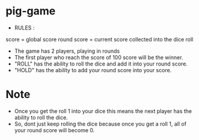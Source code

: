 # pig-game

* RULES :

score = global score
round score = current score collected into the dice roll

- The game has 2 players, playing in rounds
- The first player who reach the score of 100 score will be the winner.
- "ROLL" has the ability to roll the dice and add it into your round score.
- "HOLD" has the ability to add your round score into your score.

# Note

- Once you get the roll 1 into your dice this means the next player has the ability to roll the dice.
- So, dont just keep rolling the dice because once you get a roll 1, all of your round score will become 0.
